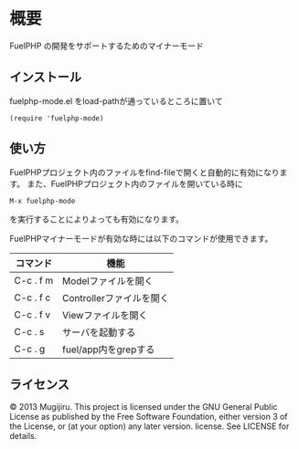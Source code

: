 概要
======================
FuelPHP の開発をサポートするためのマイナーモード


インストール
------------
fuelphp-mode.el をload-pathが通っているところに置いて

    (require 'fuelphp-mode)

使い方
------
FuelPHPプロジェクト内のファイルをfind-fileで開くと自動的に有効になります。
また、FuelPHPプロジェクト内のファイルを開いている時に

    M-x fuelphp-mode

を実行することによりよっても有効になります。

FuelPHPマイナーモードが有効な時には以下のコマンドが使用できます。

| コマンド  | 機能                     |
| --------- | ------------------------ |
| C-c . f m | Modelファイルを開く      |
| C-c . f c | Controllerファイルを開く |
| C-c . f v | Viewファイルを開く       |
| C-c . s   | サーバを起動する         |
| C-c . g   | fuel/app内をgrepする     |


ライセンス
----------
&copy; 2013  Mugijiru. This project is licensed under the GNU General Public License as published by the Free Software Foundation, either version 3 of the License, or (at your option) any later version. license. See LICENSE for details.
